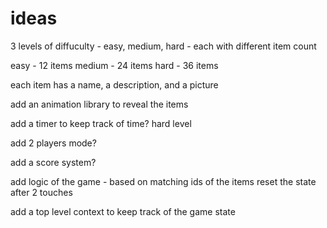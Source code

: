 # ideas

3 levels of diffuculty - easy, medium, hard - each with different item count

easy - 12 items
medium - 24 items
hard - 36 items

each item has a name, a description, and a picture

add an animation library to reveal the items

add a timer to keep track of time? hard level

add 2 players mode?

add a score system?

add logic of the game - based on matching ids of the items
reset the state after 2 touches

add a top level context to keep track of the game state
